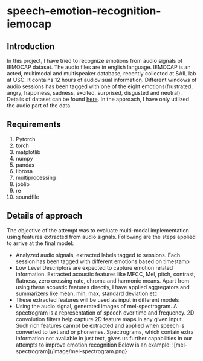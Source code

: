 
# speech-emotion-recognition-iemocap

## Introduction

In this project, I have tried to recognize emotions from audio signals of IEMOCAP dataset. The audio files are in english language. IEMOCAP is an acted, multimodal and multispeaker database, recently collected at SAIL lab at USC. It contains 12 hours of audiovisual information. Different windows of audio sessions has been tagged with one of the eight emotions(frustrated, angry, happiness, sadness, excited, surprised, disgusted and neutral). Details of dataset can be found [here](https://sail.usc.edu/iemocap/). In the approach, I have only utilized the audio part of the data

## Requirements
1. Pytorch
2. torch
3. matplotlib
4. numpy
5. pandas
6. librosa
7. multiprocessing
8. joblib
9. re
10. soundfile

## Details of approach

The objective of the attempt was to evaluate multi-modal implementation using features extracted from audio signals.
Following are the steps applied to arrive at the final model:
- Analyzed audio signals, extracted labels tagged to sessions. Each session has been tagged with different emotions based on timestamp
- Low Level Descriptors are expected to capture emotion related information. Extracted acoustic features like MFCC, Mel, pitch, contrast, flatness, zero crossing rate, chroma and harmonic means. Apart from using these acoustic features directly, I have applied aggregators and summarizers like mean, min, max, standard deviation etc
- These extracted features will be used as input in different models
- Using the audio signal, generated images of mel-spectrogram. A spectrogram is a representation of speech over time and frequency. 2D convolution filters help capture 2D feature maps in any given input. Such rich features cannot be extracted and applied when speech is converted to text and or phonemes. Spectrograms, which contain extra information not available in just text, gives us further capabilities in our attempts to improve emotion recognition
Below is an example:
![mel-spectrogram](/image/mel-spectrogram.png}



